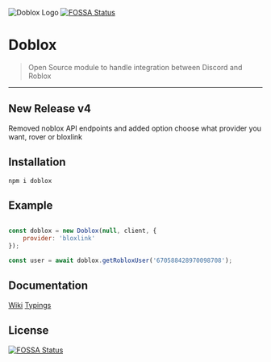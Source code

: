 ![Doblox Logo](https://github.com/ha6000/doblox/raw/master/.github/img/Doblox.png "Doblox")
[![FOSSA Status](https://app.fossa.io/api/projects/git%2Bgithub.com%2Fha6000%2Fdoblox.svg?type=shield)](https://app.fossa.io/projects/git%2Bgithub.com%2Fha6000%2Fdoblox?ref=badge_shield)
# Doblox
> Open Source module to handle integration between Discord and Roblox
***

## New Release v4
Removed noblox API endpoints and added option choose what provider you want, rover or bloxlink

## Installation

```
npm i doblox
```

## Example
```js

const doblox = new Doblox(null, client, {
	provider: 'bloxlink'
});

const user = await doblox.getRobloxUser('670588428970098708');
```

## Documentation
[Wiki](https://github.com/ha6000/doblox/wiki/Docs) [Typings](https://github.com/ha6000/doblox/blob/master/src/index.d.ts)

## License
[![FOSSA Status](https://app.fossa.io/api/projects/git%2Bgithub.com%2Fha6000%2Fdoblox.svg?type=large)](https://app.fossa.io/projects/git%2Bgithub.com%2Fha6000%2Fdoblox?ref=badge_large)